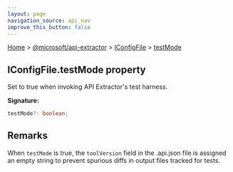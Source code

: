```yaml
---
layout: page
navigation_source: api_nav
improve_this_button: false
---
```



[Home](./index.md) &gt; [@microsoft/api-extractor](./api-extractor.md) &gt; [IConfigFile](./api-extractor.iconfigfile.md) &gt; [testMode](./api-extractor.iconfigfile.testmode.md)

## IConfigFile.testMode property

Set to true when invoking API Extractor's test harness.

<b>Signature:</b>

```typescript
testMode?: boolean;
```

## Remarks

When `testMode` is true, the `toolVersion` field in the .api.json file is assigned an empty string to prevent spurious diffs in output files tracked for tests.
